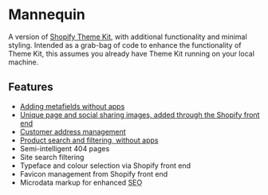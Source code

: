 # Mannequin
A version of [Shopify Theme Kit](https://shopify.github.io/themekit/), with additional functionality and minimal styling. Intended as a grab-bag of code to enhance the functionality of Theme Kit, this assumes you already have Theme Kit running on your local machine.

## Features

- [Adding metafields without apps](https://finetunepartners.com/insights/metafields-in-shopify-without-apps/)
- [Unique page and social sharing images, added through the Shopify front end](https://finetunepartners.com/insights/page-specific-images-in-shopify/)
- [Customer address management](https://finetunepartners.com/insights/managing-user-addresses-in-shopify/)
- [Product search and filtering, without apps](https://finetunepartners.com/insights/product-filtering-in-shopify-without-apps/)
- Semi-intelligent 404 pages
- Site search filtering
- Typeface and colour selection via Shopify front end
- Favicon management from Shopify front end
- Microdata markup for enhanced <abbr title="Search Engine Optimisation">SEO</abbr>

